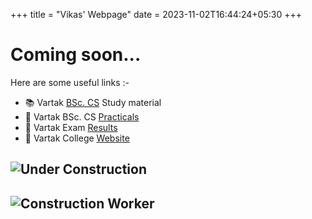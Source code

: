 +++
title = "Vikas' Webpage"
date = 2023-11-02T16:44:24+05:30
+++
# Coming soon...

Here are some useful links :-
- 📚  Vartak [BSc. CS](https://drive.google.com/drive/folders/1uIVSglL-xTCZDKztrwjtgEzQL9yrF2QH?usp=sharing) Study material
- 📜  Vartak BSc. CS [Practicals](https://github.com/labstudent41/code)
- 📝  Vartak Exam [Results](results)
- 🏫  Vartak College [Website](https://avc.ac.in)

## ![Under Construction](pics/under-construction-1.gif)
## ![Construction Worker](pics/construction-worker-animation.gif)
